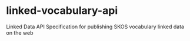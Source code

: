 linked-vocabulary-api
=====================

Linked Data API Specification for publishing SKOS vocabulary linked data on the web
